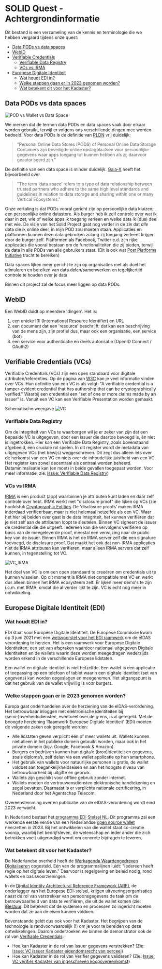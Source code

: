 # SOLID Quest - Achtergrondinformatie

Dit bestand is een verzameling van de kennis en terminologie die we hebben vergaard tijdens onze quest:
- [Data PODs vs data spaces](#data-pods-vs-data-spaces)
- [WebID](#webid)
- [Verifiable Credentials](#verifiable-credentials-vcs)
  - [Verifiable Data Registry](#verifiable-data-registry)
  - [VCs vs IRMA](#vcs-vs-irma)
- [Europese Digitale Identiteit](#europese-digitale-identiteit-edi) 
  - [Wat houdt EDI in?](#wat-houdt-edi-in)
  - [Welke stappen gaan er in 2023 genomen worden?](#welke-stappen-gaan-er-in-2023-genomen-worden)
  - [Wat betekent dit voor het Kadaster?](#wat-betekent-dit-voor-het-kadaster)

## Data PODs vs data spaces

![POD vs Wallet vs Data Space](images/POD-vs-Wallet-vs-DataSpace.jpg)

We merken dat de termen data PODs en data spaces vaak door elkaar worden gebruikt, terwijl er volgens ons verschillende dingen mee worden bedoeld. Voor data PODs is de definitie van [PLDN](https://www.pldn.nl/wiki/PODS) vrij duidelijk:

> "Personal Online Data Stores (PODS) of Personal Online Data Storage Containers zijn beveiligde online opslagplaatsen voor persoonlijke gegevens waar apps toegang tot kunnen hebben als zij daarvoor geautoriseerd zijn."

De definitie van een data space is minder duidelijk. [Gaia-X](https://gaia-x.eu/what-is-gaia-x/core-elements/data-spaces/) heeft het bijvoorbeeld over 

> "The term ‘data space’ refers to a type of data relationship between trusted partners who adhere to the same high level standards and guidelines in relation to data storage and sharing within one or many Vertical Ecosystems." 

Onze vertaling is dat PODs vooral gericht zijn op persoonlijke data kluizen; een persoonlijke online datastore. Als burger heb ik zelf controle over wat ik daar in zet, wie of welke apps ik toegang verleen en welke data ik (dus) deel met wie. De visie van het Solid Project gaat nog verder in de zin dat _alle_ data die ik online deel, in mijn POD zou moeten staan. Applicaties en platformen kunnen deze data gebruiken zolang zij toegang verleent krijgen door de burger zelf. Platformen als Facebook, Twitter e.d. zijn rijke applicaties die vooral bestaan om de functionaliteiten die zij bieden, terwijl de data in alle PODs van alle gebruikers staat. (Dit is ook wat [Post Platforms Initiative](https://postplatforms.org/#concept) tracht te bereiken)

Data spaces lijken meer gericht te zijn op organisaties met als doel het stimuleren en bereiken van data delen/samenwerken en tegelijkertijd controle te houden over je data.

Binnen dit project zal de focus meer liggen op data PODs.

## WebID

Een WebID duidt op meerdere 'dingen'. Het is:

1. een unieke IRI (International Resource Identifier) en URL
1. een document dat een 'resource' beschrijft; dat kan een beschrijving van de mens zijn, zijn profiel dus, maar ook een organisatie, een service (bot)
1. een service voor authenticatie en deels autorisatie (OpenID Connect / OAuth2)

## Verifiable Credentials (VCs)

Verifiable Credentials (VCs) zijn een open standaard voor digitale attributen/referenties. Op de pagina van [W3C](https://www.w3.org/TR/vc-data-model/) kan je veel informatie vinden over VCs. Hun definitie van een VC is als volgt: "A verifiable credential is a tamper-evident credential that has authorship that can be cryptographically verified." Waarbij een credential een "set of one or more claims made by an issuer" is. Vanuit een VC kan een Verifiable Presentation worden gemaakt. 

Schematische weergave
![VC](images/VC.png)

### Verifiable Data Registry

Om de integriteit van VCs te waarborgen wil je er zeker van zijn dat een bepaalde VC is uitgegeven, door een issuer die daartoe bevoegd is, én niet is ingetrokken. Hier kan een Verifiable Data Registry, zoals bovenstaand afgebeeld, een cruciale rol spelen. In dit register wordt de metadata van uitgegeven VCs (het bewijs) weggeschreven. Dit zegt dus alleen iets over de herkomst van een VC en niets over de inhoudelijke juistheid van een VC. Het register kan zowel decentraal als centraal worden beheerd. Dataminimalisatie kan (en moet) in beide gevallen toegepast worden. Voor meer informatie, zie: [Issue: Verifiable Data Registry](https://github.com/kadaster-labs/solid-quest/issues/54))

### VCs vs IRMA

[IRMA](https://irma.app/) is een product (app) waarbinnen je attributen kunt laden en daar zelf controle over hebt. IRMA werkt met "disclosure proof" die lijken op VCs (zie hoofdstuk [Cryptographic Entities](https://irma.app/docs/overview/#cryptographic-entities). De 'disclosure proofs' maken IRMA inderdaad verifieerbaar, maar is niet helemaal hetzelfde als een VC. Waar het hier bij beiden over gaat is de data integriteit, het kunnen verifiëren dat je niet zelf aan de attributen loopt te sleutelen. Binnen VC signeert de issuer de credential die die uitgeeft. Iedereen kan die vervolgens verifiëren op basis van de meegeleverde proof, meestal een verwijzing naar de public key van de issuer. Binnen IRMA is het de IRMA server zelf die een signature toevoegd, de disclosure proof. Dat maakt het ook dat non-IRMA applicaties niet de IRMA attributen kan verifieren, maar alleen IRMA servers dat zelf kunnen, in tegenstelling tot VC. 

![VC_IRMA](images/VC_IRMA.png)

Het doel van VC is om een open standaard te creeëren om credentials uit te kunnen wisselen. Op dit moment is IRMA niet compatible met VC en werkt dus alleen binnen het IRMA ecosysteem zelf. Er lijken meer demo's te zijn i.c.m. met IRMA, omdat die al verder lijkt te zijn. VC is echt nog meer in ontwikkeling.

## Europese Digitale Identiteit (EDI)
### Wat houdt EDI in?
EDI staat voor Europese Digitale Identiteit. De Europese Commissie kwam op 3 juni 2021 met een [wetsvoorstel voor het EDI raamwerk](https://eur-lex.europa.eu/legal-content/EN/TXT/HTML/?uri=CELEX:52021PC0281&from=EN) om de eIDAS verordening te herzien. Het is een raamwerk voor Europese Digitale Identiteiten; een set van afspraken waardoor nationaal uitgegeven Digitale Identiteiten en de wallets waarin deze worden meegedragen wederzijds worden erkend in de verschillende Europese lidstaten.

Een wallet en digitale identiteit is niet hetzelfde. Een wallet is een applicatie of toepassing op een telefoon of tablet waarin een digitale identiteit (set van gegevens) kan worden opgeslagen en meegenomen. Het uitgangspunt is dat het gebruik van de wallet vrijwillig is voor burgers. 

### Welke stappen gaan er in 2023 genomen worden?
Europa gaat onderhandelen over de herziening van de eIDAS-verordening. Het betrouwbaar inloggen met elektronische identiteiten bij (semi-)overheidsdiensten, eventueel over de grens, is al geregeld.  Met de beoogde herziening ‘Raamwerk Europese Digitale Identiteit’ (EDI) moeten de volgende zaken ook geregeld worden:
-	Alle lidstaten geven verplicht één of meer wallets uit. Wallets kunnen niet alleen in het publieke domein gebruikt worden, maar ook in het private domein (bijv. Google, Facebook & Amazon).
-	Burgers en bedrijven kunnen hun digitale (bron)identiteit en gegevens, zoals diploma’s, zelf delen via een wallet applicatie op hun smartphone.
-	Het gebruik van wallets voor natuurlijke personen is gratis, de wallet voldoet aan toegankelijkheidseisen en aan het hoogste niveau van betrouwbaarheid bij uitgifte en gebruik.
-	Wallets zijn geschikt voor offline gebruik zonder internet.
-	Wallets moeten de vertrouwensdiensten elektronische handtekening en zegel bevatten. Daarnaast is er verplichte nationale certificering, in Nederland door het Agentschap Telecom.

Overeenstemming over en publicatie van de eIDAS-verordening wordt eind 2023 verwacht.

In Nederland bestaat het [programma EDI Stelsel NL](https://edi.pleio.nl/). Dit programma zal een werkende eerste versie van een Nederlandse [open source wallet](https://github.com/MinBZK/nl-wallet-demo-app) neerzetten in 2023. Bij het ontwikkelen van die wallet staat co-creatie voorop, waarbij het bedrijfsleven, de wetenschap en ieder ander die zich betrokken voelt uitgenodigd wordt om concrete bijdragen te leveren.
	
### Wat betekent dit voor het Kadaster?
De Nederlandse overheid heeft de [Werkagenda Waardengedreven Digitaliseren](https://www.digitaleoverheid.nl/kabinetsbeleid-digitalisering/werkagenda/) opgesteld. Eén van de programmalijnen luidt: "Iedereen heeft regie op het digitale leven." Daarvoor is regelgeving en beleid nodig, rond wallets en basisvoorzieningen.  

In de [Digital Identity Architectural Reference Framework (ARF)](https://futurium.ec.europa.eu/sites/default/files/2022-02/Outline%20final.pdf), de onderlegger van het Europese EDI-stelsel, krijgen uitvoeringsorganisaties naast de rol van verstrekker van persoonsgegevens de taak om de betrouwbaarheid van data te verifiëren, die uit de wallet komen (zie: [iBestuur](https://ibestuur.nl/partner-live-event/herziene-eidas-grote-impact-op-uitvoeringsorganisaties). Dit betekent dat de systemen en processen zo ingericht moeten worden dat ze aan de eisen kunnen voldoen.

Bovenstaande geldt dus ook voor het Kadaster. Het begrijpen van de technologie is randvoorwaardelijk (!) om je voor te bereiden op deze ontwikkelingen. Daarom onderzoeken we binnen de demonstrator ook de rol van [Verifiable Credentials](#verifiable-credentials-vcs):
-	Hoe kan Kadaster in de rol van Issuer gegevens verstrekken? (Zie: [Issue: VC issuer Kadaster eigendomsrecht van perceel](https://github.com/kadaster-labs/solid-quest/issues/34))
-	Hoe kan Kadaster in de rol van Verifier gegevens valideren? (Zie: [Issue: VC verifier Kadaster van ingeschreven koopovereenkomst](https://github.com/kadaster-labs/solid-quest/issues/36))


